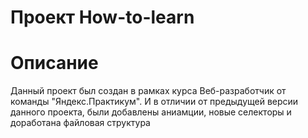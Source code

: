 # Проект How-to-learn

# Описание  
Данный проект был создан в рамках курса Веб-разработчик от команды "Яндекс.Практикум". И в отличии от предыдущей версии данного проекта, были добавлены аниамции, новые селекторы и доработана файловая структура
